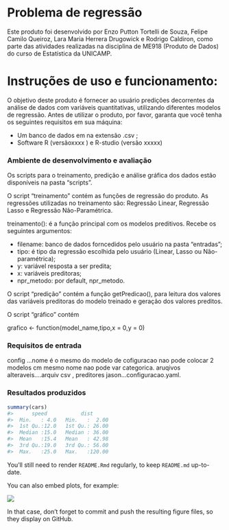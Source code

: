 
<!-- README.md is generated from README.Rmd. Please edit that file -->

# Problema de regressão

<!-- badges: start -->
<!-- badges: end -->

Este produto foi desenvolvido por Enzo Putton Tortelli de Souza, Felipe
Camilo Queiroz, Lara Maria Herrera Drugowick e Rodrigo Caldiron, como
parte das atividades realizadas na disciplina de ME918 (Produto de
Dados) do curso de Estatística da UNICAMP.

# Instruções de uso e funcionamento:

O objetivo deste produto é fornecer ao usuário predições decorrentes da
análise de dados com variáveis quantitativas, utilizando diferentes
modelos de regressão. Antes de utilizar o produto, por favor, garanta
que você tenha os seguintes requisitos em sua máquina:

- Um banco de dados em na extensão .csv ;  
- Software R (versãoxxxx ) e R-studio (versão xxxxx)  

### Ambiente de desenvolvimento e avaliação

Os scripts para o treinamento, predição e análise gráfica dos dados
estão disponíveis na pasta “scripts”.

O script “treinamento” contém as funções de regressão do produto. As
regressões utilizadas no treinamento são: Regressão Linear, Regressão
Lasso e Regressão Não-Paramétrica.

treinamento(): é a função principal com os modelos preditivos. Recebe os
seguintes argumentos:  
- filename: banco de dados forncedidos pelo usuário na pasta
“entradas”;  
- tipo: é tipo da regressão escolhida pelo usuário (Linear, Lasso ou
Não-paramétrica);  
- y: variável resposta a ser predita;  
- x: variáveis preditoras;  
- npr_metodo: por default, npr_metodo.  

O script “predição” contém a função getPredicao(), para leitura dos
valores das variáveis preditoras do modelo treinado e geração dos
valores preditos.

O script “gráfico” contém

grafico \<- function(model_name,tipo,x = 0,y = 0)

### Requisitos de entrada

config …nome é o mesmo do modelo de cofiguracao nao pode colocar 2
modelos cm mesmo nome nao pode var categorica. aruqivos
alteraveis….arquiv csv , preditores jason…configuracao.yaml.

### Resultados produzidos

``` r
summary(cars)
#>      speed           dist       
#>  Min.   : 4.0   Min.   :  2.00  
#>  1st Qu.:12.0   1st Qu.: 26.00  
#>  Median :15.0   Median : 36.00  
#>  Mean   :15.4   Mean   : 42.98  
#>  3rd Qu.:19.0   3rd Qu.: 56.00  
#>  Max.   :25.0   Max.   :120.00
```

You’ll still need to render `README.Rmd` regularly, to keep `README.md`
up-to-date.

You can also embed plots, for example:

![](README_files/figure-gfm/pressure-1.png)<!-- -->

In that case, don’t forget to commit and push the resulting figure
files, so they display on GitHub.
